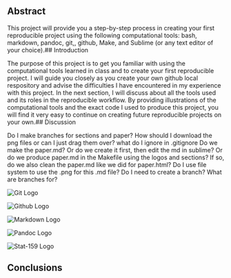 ## Abstract

This project will provide you a step-by-step process in creating your first reproducible project using the following computational tools: bash, markdown, pandoc, git,, github, Make, and Sublime (or any text editor of your choice).## Introduction

The purpose of this project is to get you familiar with using the computational tools learned in class and to create your first reproducible project. I will guide you closely as you create your own github local respository and advise the difficulties I have encountered in my experience with this project. In the next section, I will discuss about all the tools used and its roles in the reproducible workflow. By providing illustrations of the computational tools and the exact code I used to produce this project, you will find it very easy to continue on creating future reproducible projects on your own.## Discussion

Do I make branches for sections and paper?
How should I download the png files or can I just drag them over?
what do I ignore in .gitignore
Do we make the paper.md? Or do we create it first, then edit the md in sublime? Or do we produce paper.md in the Makefile using the logos and sections? If so, do we also clean the paper.md like we did for paper.html?
Do I use file system to use the .png for this .md file?
Do I need to create a branch? What are branches for?

![Git Logo](https://raw.githubusercontent.com/ucb-stat159/stat159-fall-2016/master/projects/proj01/images/git-logo.png)

![Github Logo](https://raw.githubusercontent.com/ucb-stat159/stat159-fall-2016/master/projects/proj01/images/github-logo.png)

![Markdown Logo](https://raw.githubusercontent.com/ucb-stat159/stat159-fall-2016/master/projects/proj01/images/markdown-logo.png)

![Pandoc Logo](https://raw.githubusercontent.com/ucb-stat159/stat159-fall-2016/master/projects/proj01/images/pandoc-logo.png)

![Stat-159 Logo](https://raw.githubusercontent.com/ucb-stat159/stat159-fall-2016/master/projects/proj01/images/stat159-logo.png)


## Conclusions